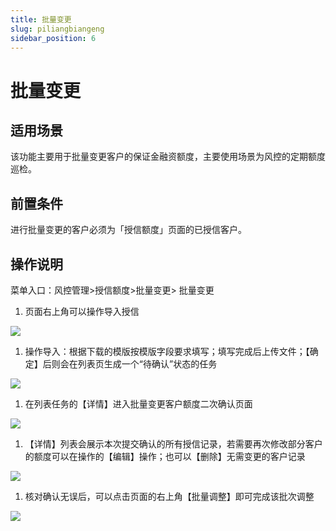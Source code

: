 ```yaml
---
title: 批量变更
slug: piliangbiangeng
sidebar_position: 6
---
```



# 批量变更

## 适用场景

该功能主要用于批量变更客户的保证金融资额度，主要使用场景为风控的定期额度巡检。

## 前置条件

进行批量变更的客户必须为「授信额度」页面的已授信客户。

## 操作说明

菜单入口：风控管理&gt;授信额度&gt;批量变更&gt; 批量变更

1. 页面右上角可以操作导入授信

<img src="/assets/WPHhbvnc3oCZ66x14nwccJL0nGg.png"/>

1. 操作导入：根据下载的模版按模版字段要求填写；填写完成后上传文件；【确定】后则会在列表页生成一个“待确认”状态的任务

<img src="/assets/TGXQbnwMfoAge5xKktbcMslFnMf.png"/>

1. 在列表任务的【详情】进入批量变更客户额度二次确认页面

<img src="/assets/HCDobiwekonV21xFbaOccmKMnXf.png"/>

1. 【详情】列表会展示本次提交确认的所有授信记录，若需要再次修改部分客户的额度可以在操作的【编辑】操作；也可以【删除】无需变更的客户记录

<img src="/assets/VzP9bUGvoo2fZSxiNrqcQAYIn5e.png"/>

1. 核对确认无误后，可以点击页面的右上角【批量调整】即可完成该批次调整

<img src="/assets/Hn5tbt9KuoI10txqCjFcXcmnnad.png"/>

